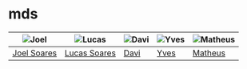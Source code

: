# mds

|![Joel](https://github.com/JoelSRangel.png) |![Lucas](https://github.com/soaresrlucas.png)|![Davi](https://github.com/DaviPierre.png)|![Yves](https://github.com/Yvestxt.png)|![Matheus](https://github.com/Ninja-Haiyai.png)|
| - | - | - | - | - |
|[Joel Soares](https://github.com/JoelSRangel)|[Lucas Soares](https://github.com/soaresrlucas)|[Davi](https://github.com/DaviPierre)|[Yves](https://github.com/Yvestxt)|[Matheus](https://github.com/Ninja-Haiyai)|
